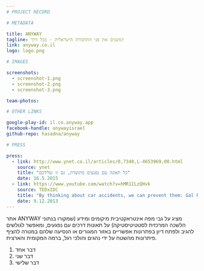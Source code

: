 ```yaml
---
# PROJECT RECORD

# METADATA

title: ANYWAY
tagline: משנים את פני התחבורה הישראלית - בכל דרך!
link: anyway.co.il
logo: logo.png

# IMAGES

screenshots:
  - screenshot-1.png
  - screenshot-2.png
  - screenshot-3.png

team-photos:

# OTHER LINKS

google-play-id: il.co.anyway.app
facebook-handle: anywayisrael
github-repo: hasadna/anyway

# PRESS

press:
  - link: http://www.ynet.co.il/articles/0,7340,L-4653969,00.html
    source: ynet
    title: "כל תאונה עם נפגעים מתועדת, גם זו שלידכם"
    date: 16.5.2015
  - link: https://www.youtube.com/watch?v=hMR1ILzQHvk
    source: TEDxIDC
    title: "By thinking about car accidents, we can prevent them: Gal Raij at TEDxIDC"
    date: 9.12.2013
---
```


אתר ANYWAY מציג על גבי מפה אינטראקטיבית מיקומים ומידע (שמקורו בנתוני הלשכה המרכזית לסטטיטיסטיקה) על תאונות דרכים עם נפגעים, ומאפשר לגולשים להגיב ולפתח דיון בפתרונות אפשריים באזור המגורים או הנסיעה שלהם במטרה להציף פיתרונות מהשטח על ידי נהגים והולכי רגל, ברמה המקומית והארצית.

1. דבר אחד
2. דבר שני
3. דבר שלישי
